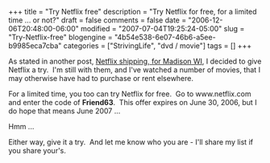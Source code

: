 +++
title = "Try Netflix free"
description = "Try Netflix for free, for a limited time ... or not?"
draft = false
comments = false
date = "2006-12-06T20:48:00-06:00"
modified = "2007-07-04T19:25:24-05:00"
slug = "Try-Netflix-free"
blogengine = "4b54e538-6e07-46b6-a5ee-b9985eca7cba"
categories = ["StrivingLife", "dvd / movie"]
tags = []
+++

<p>
As stated in another post, <a href="http://strivinglife.net/wordpress/2006/09/26/237/netflix-shipping-for-madison-wi/">Netflix shipping, for Madison WI</a>, I decided to give Netflix a try.&nbsp; I&#39;m still with them, and I&#39;ve watched a number of movies, that I may otherwise have had to purchase or rent elsewhere.
</p>
<p>
For a limited time, you too can try Netflix for free.&nbsp; Go to www.netflix.com and enter the code of <strong>Friend63</strong>.&nbsp; This offer expires on June 30, 2006, but I do hope that means June 2007 ...
</p>
<p>
Hmm ...
</p>
<p>
Either way, give it a try.&nbsp; And let me know who you are - I&#39;ll share my list if you share your&#39;s.
</p>

